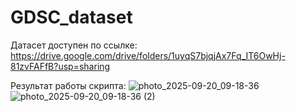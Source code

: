 # GDSC_dataset
Датасет доступен по ссылке: https://drive.google.com/drive/folders/1uyqS7bjqjAx7Fq_IT6OwHj-81zvFAFfB?usp=sharing 

Результат работы скрипта:
![photo_2025-09-20_09-18-36](https://github.com/user-attachments/assets/34a67b1c-ff51-4bc3-bc4e-b74fa711be1b)
![photo_2025-09-20_09-18-36 (2)](https://github.com/user-attachments/assets/47539ec9-cb47-48e9-814a-4cff94bb7d82)

